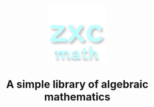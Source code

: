 <div align="center">

<img src="resource/icon.svg" width="156" />
  
# A simple library of algebraic mathematics


</div>
